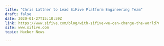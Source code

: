 ```yaml
---
title: "Chris Lattner to Lead SiFive Platform Engineering Team"
draft: false
date: 2020-01-27T15:10:59Z
link: https://www.sifive.com/blog/with-sifive-we-can-change-the-world?utm_medium=RSS&utm_source=hune
site: www.sifive.com
topic: Hacker News  

---
```

